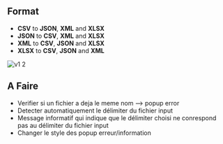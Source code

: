## Format
+ <strong>CSV</strong> to <strong>JSON</strong>, <strong>XML</strong> and <strong>XLSX</strong>
+ <strong>JSON</strong> to <strong>CSV</strong>, <strong>XML</strong> and <strong>XLSX</strong>
+ <strong>XML</strong> to <strong>CSV</strong>, <strong>JSON</strong> and <strong>XLSX</strong>
+ <strong>XLSX</strong> to <strong>CSV</strong>, <strong>JSON</strong> and <strong>XML</strong>

![v1 2](https://user-images.githubusercontent.com/94909482/211783226-7c45d666-cc07-46ac-b966-b04907be0a90.PNG)

## A Faire
+ Verifier si un fichier a deja le meme nom --> popup error
+ Detecter automatiquement le délimiter du fichier input
+ Message informatif qui indique que le délimiter choisi ne conrespond pas au délimiter du fichier input
+ Changer le style des popup erreur/information

